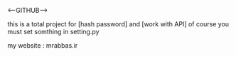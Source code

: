 <--GITHUB-->



this is a total project for [hash password] and [work with API]
of course you must set somthing in setting.py

my website : mrabbas.ir
